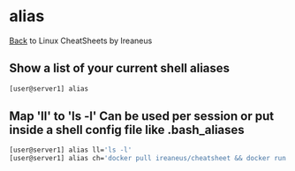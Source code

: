 # alias

[Back](README.md) to Linux CheatSheets by Ireaneus

## Show a list of your current shell aliases

```bash
[user@server1] alias
```

## Map 'll' to 'ls -l' Can be used per session or put inside a shell config file like .bash_aliases

```bash
[user@server1] alias ll='ls -l'
[user@server1] alias ch='docker pull ireaneus/cheatsheet && docker run -rm -ti ireaneus/cheatsheet:latest'
```
